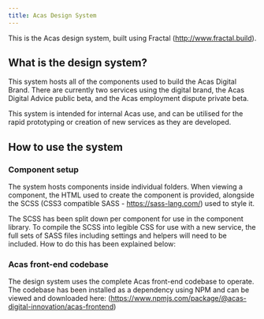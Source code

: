 ```yaml
---
title: Acas Design System
---
```

This is the Acas design system, built using Fractal (http://www.fractal.build).

## What is the design system?

This system hosts all of the components used to build the Acas Digital Brand. 
There are currently two services using the digital brand, the Acas Digital Advice public beta, and the Acas employment dispute private beta. 

This system is intended for internal Acas use, and can be utilised for the rapid prototyping or creation of new services as they are developed.

## How to use the system

### Component setup

The system hosts components inside individual folders.
When viewing a component, the HTML used to create the component is provided, alongside the SCSS (CSS3 compatible SASS - https://sass-lang.com/) used to style it.

The SCSS has been split down per component for use in the component library. 
To compile the SCSS into legible CSS for use with a new service, the full sets of SASS files including settings and helpers will need to be included. How to do this has been explained below:

### Acas front-end codebase

The design system uses the complete Acas front-end codebase to operate. The codebase has been installed as a dependency using NPM and can be viewed and downloaded here: (https://www.npmjs.com/package/@acas-digital-innovation/acas-frontend) 

